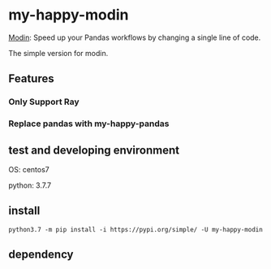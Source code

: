 # my-happy-modin

[Modin](https://github.com/modin-project/modin): Speed up your Pandas workflows by changing a single line of code.

The simple version for modin.

## Features

### Only Support Ray

### Replace pandas with my-happy-pandas


## test and developing environment
OS: centos7

python:  3.7.7


## install
```shell
python3.7 -m pip install -i https://pypi.org/simple/ -U my-happy-modin
```

## dependency
